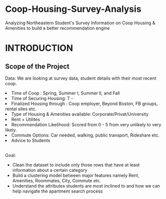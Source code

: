 # Coop-Housing-Survey-Analysis<br>
Analyzing Northeastern Student's Survey Information on Coop Housing &amp; Amenities to build a better recommendation engine<br>


# INTRODUCTION <br>

## Scope of the Project <br>

Data: We are looking at survey data, student details with their most recent coop.<br>

<li>Time of Coop : Spring, Summer I, Summer II, and Fall</li>
<li>Time of Securing Housing: T - <Time in days/weeks/months></li>
<li>Finalized Housing through : Coop employer, Beyond Boston, FB groups, rental sites etc.</li>
<li>Type of Housing & Amenities available: Corporate/Privat/University</li>
<li>Rent + Utilites</li>
<li>Recommendation Likelihood: Scored from 0 - 5 from very unlikely to very likely.</li>
<li>Commute Options: Car needed, walking, public transport, Rideshare etc.</li>
<li>Advice to Students</li><br>

Goal:<br> 
<ul>
<li>Clean the dataset to include only those rows that have at least information about a certain category<br></li>

<li>Build a clustering model between major features namely Rent, Amenities, Roommates, City, Commute etc.<br></li>

<li>Understand the attributes students are most inclined to and how we can help navigate the apartment search process<br></li>
</ul>

